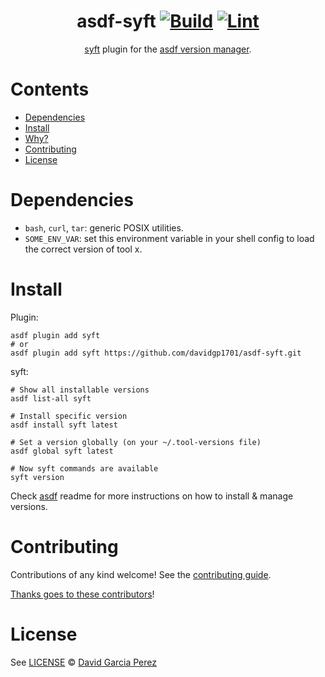 <div align="center">

# asdf-syft [![Build](https://github.com/davidgp1701/asdf-syft/actions/workflows/build.yml/badge.svg)](https://github.com/davidgp1701/asdf-syft/actions/workflows/build.yml) [![Lint](https://github.com/davidgp1701/asdf-syft/actions/workflows/lint.yml/badge.svg)](https://github.com/davidgp1701/asdf-syft/actions/workflows/lint.yml)


[syft](https://github.com/anchore/syft) plugin for the [asdf version manager](https://asdf-vm.com).

</div>

# Contents

- [Dependencies](#dependencies)
- [Install](#install)
- [Why?](#why)
- [Contributing](#contributing)
- [License](#license)

# Dependencies

- `bash`, `curl`, `tar`: generic POSIX utilities.
- `SOME_ENV_VAR`: set this environment variable in your shell config to load the correct version of tool x.

# Install

Plugin:

```shell
asdf plugin add syft
# or
asdf plugin add syft https://github.com/davidgp1701/asdf-syft.git
```

syft:

```shell
# Show all installable versions
asdf list-all syft

# Install specific version
asdf install syft latest

# Set a version globally (on your ~/.tool-versions file)
asdf global syft latest

# Now syft commands are available
syft version
```

Check [asdf](https://github.com/asdf-vm/asdf) readme for more instructions on how to
install & manage versions.

# Contributing

Contributions of any kind welcome! See the [contributing guide](contributing.md).

[Thanks goes to these contributors](https://github.com/davidgp1701/asdf-syft/graphs/contributors)!

# License

See [LICENSE](LICENSE) © [David Garcia Perez](https://github.com/davidgp1701/)
